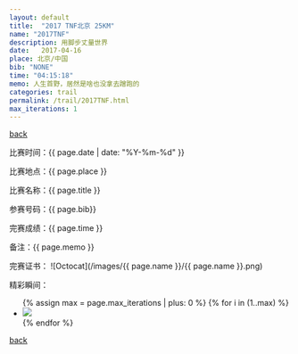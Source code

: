```yaml
---
layout: default
title:  "2017 TNF北京 25KM"
name: "2017TNF"
description: 用脚步丈量世界
date:   2017-04-16
place: 北京/中国
bib: "NONE"
time: "04:15:18"
memo: 人生首野，居然是啥也没拿去蹭跑的
categories: trail
permalink: /trail/2017TNF.html
max_iterations: 1
---
```

[back](/trail)

比赛时间：{{ page.date | date: "%Y-%m-%d" }}

比赛地点：{{ page.place }}

比赛名称：{{ page.title }}

参赛号码：{{ page.bib}}

完赛成绩：{{ page.time }}

备注：{{ page.memo }}

完赛证书：
![Octocat](/images/{{ page.name }}/{{ page.name }}.png)

精彩瞬间：
<ul>
{% assign max = page.max_iterations | plus: 0 %}
{% for i in (1..max) %}
    <li><img src="/images/{{ page.name }}/{{ page.name }}-{{ i }}.jpeg"></li>
{% endfor %}
</ul>

[back](/trail)
